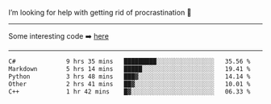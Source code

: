 I’m looking for help with getting rid of procrastination 🤔

-----

Some interesting code :arrow_right: [here](https://github.com/zhen8838/playground)

-----

<!--START_SECTION:waka-->

```txt
C#              9 hrs 35 mins   █████████░░░░░░░░░░░░░░░░   35.56 %
Markdown        5 hrs 14 mins   █████░░░░░░░░░░░░░░░░░░░░   19.41 %
Python          3 hrs 48 mins   ███▓░░░░░░░░░░░░░░░░░░░░░   14.14 %
Other           2 hrs 41 mins   ██▓░░░░░░░░░░░░░░░░░░░░░░   10.01 %
C++             1 hr 42 mins    █▓░░░░░░░░░░░░░░░░░░░░░░░   06.33 %
```

<!--END_SECTION:waka-->

<!--
**zhen8838/zhen8838** is a ✨ _special_ ✨ repository because its `README.md` (this file) appears on your GitHub profile.

Here are some ideas to get you started:

- 🔭 I’m currently working on ...
- 🌱 I’m currently learning ...
- 👯 I’m looking to collaborate on ...
 ...
- 💬 Ask me about ...
- 📫 How to reach me: ...
- 😄 Pronouns: ...
- ⚡ Fun fact: ...
-->
